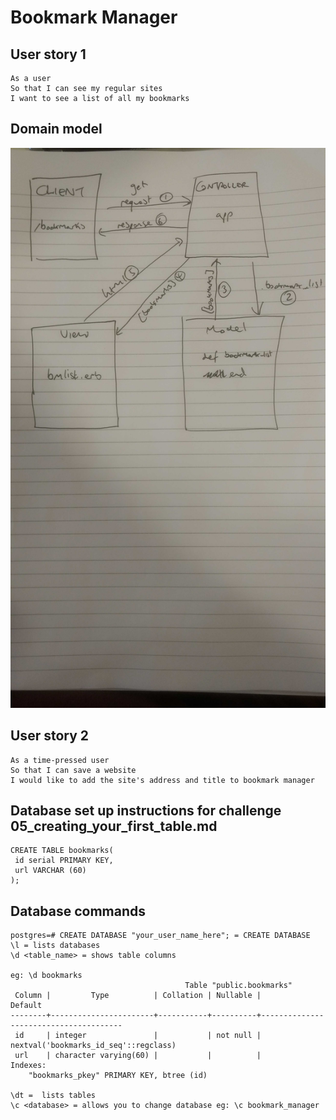 # Bookmark Manager


## User story 1
```
As a user
So that I can see my regular sites
I want to see a list of all my bookmarks
```
## Domain model 
![domain_model](./images/domain_model.jpg)

## User story 2
```
As a time-pressed user
So that I can save a website
I would like to add the site's address and title to bookmark manager
```

## Database set up instructions for challenge 05_creating_your_first_table.md
```
CREATE TABLE bookmarks(
 id serial PRIMARY KEY,
 url VARCHAR (60)
);
```

## Database commands
```
postgres=# CREATE DATABASE "your_user_name_here"; = CREATE DATABASE
\l = lists databases
\d <table_name> = shows table columns 

eg: \d bookmarks 
                                       Table "public.bookmarks"
 Column |         Type          | Collation | Nullable |                Default                
--------+-----------------------+-----------+----------+---------------------------------------
 id     | integer               |           | not null | nextval('bookmarks_id_seq'::regclass)
 url    | character varying(60) |           |          | 
Indexes:
    "bookmarks_pkey" PRIMARY KEY, btree (id)

\dt =  lists tables 
\c <database> = allows you to change database eg: \c bookmark_manager
```